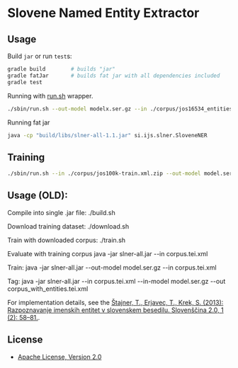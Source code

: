 # Slovene Named Entity Extractor

## Usage

Build `jar` or run `test`s:

```bash
gradle build        # builds "jar"
gradle fatJar       # builds fat jar with all dependencies included
gradle test
```

Running with [run.sh](sbing/run.sh) wrapper.

```bash
./sbin/run.sh --out-model modelx.ser.gz --in ./corpus/jos16534_entities.tsv
```

Running fat jar

```bash
java -cp "build/libs/slner-all-1.1.jar" si.ijs.slner.SloveneNER 
```

## Training

```bash
./sbin/run.sh --in ./corpus/jos100k-train.xml.zip --out-model model.ser.gz
```

## Usage (OLD):

Compile into single .jar file:
./build.sh

Download training dataset:
./download.sh

Train with downloaded corpus:
./train.sh

Evaluate with training corpus
java -jar slner-all.jar --in corpus.tei.xml

Train:
java -jar slner-all.jar --out-model model.ser.gz --in corpus.tei.xml

Tag:
java -jar slner-all.jar --in corpus.tei.xml --in-model model.ser.gz --out corpus_with_entities.tei.xml

For implementation details, see the [Štajner, T., Erjavec, T., Krek, S. (2013): Razpoznavanje imenskih entitet v slovenskem besedilu. Slovenščina 2.0, 1 (2): 58–81.](http://www.trojina.org/slovenscina2.0/arhiv/2013/2/Slo2.0_2013_2_04.pdf).

## License

- [Apache License, Version 2.0](LICENSE)
